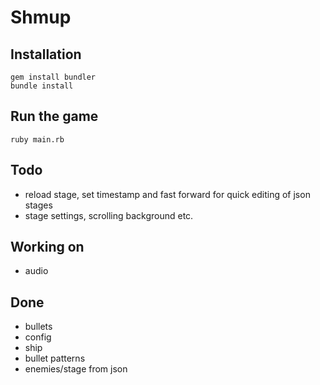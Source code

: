 # Shmup

## Installation

	gem install bundler
	bundle install

## Run the game

	ruby main.rb

## Todo
* reload stage, set timestamp and fast forward for quick editing of json stages
* stage settings, scrolling background etc.

## Working on
* audio

## Done
* bullets
* config
* ship
* bullet patterns
* enemies/stage from json